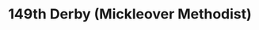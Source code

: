 ---
draft: true
title: 149th Derby (Mickleover Methodist)
type: necker
layout: section
params:
  showNecker: False
  rightOuterBorder: tsa-bright-orange
  leftOuterBorder: tsa-bright-orange
  rightMiddleBorder: tsa-royal-blue
  leftMiddleBorder: tsa-royal-blue
  rightInnerBorder: tsa-royal-blue
  leftInnerBorder: tsa-royal-blue
  rightMain: tsa-royal-blue
  leftMain: tsa-royal-blue
  info:
    - {type: location, data: Mickleover, Derby, order: 2}
---